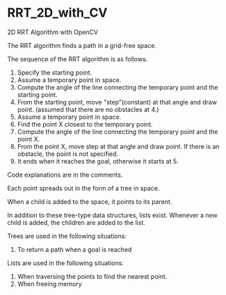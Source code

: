 # RRT_2D_with_CV
2D RRT Algorithm with OpenCV

The RRT algorithm finds a path in a grid-free space.

The sequence of the RRT algorithm is as follows.

1. Specify the starting point.
2. Assume a temporary point in space.
3. Compute the angle of the line connecting the temporary point and the starting point.
4. From the starting point, move "step"(constant) at that angle and draw point.
(assumed that there are no obstacles at 4.)
5. Assume a temporary point in space.
6. Find the point X closest to the temporary point.
7. Compute the angle of the line connecting the temporary point and the point X.
8. From the point X, move step at that angle and draw point. If there is an obstacle, the point is not specified.
9. It ends when it reaches the goal, otherwise it starts at 5.


Code explanations are in the comments.

Each point spreads out in the form of a tree in space.

When a child is added to the space, it points to its parent.

In addition to these tree-type data structures, lists exist. Whenever a new child is added, the children are added to the list.

Trees are used in the following situations:

1. To return a path when a goal is reached

Lists are used in the following situations:

1. When traversing the points to find the nearest point.
2. When freeing memory
